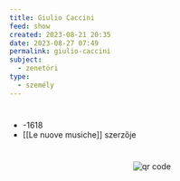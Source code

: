 ```yaml
---
title: Giulio Caccini
feed: show
created: 2023-08-21 20:35
date: 2023-08-27 07:49
permalink: giulio-caccini
subject:
  - zenetöri
type:
  - személy
---
```

#
- -1618
- [[Le nuove musiche]] szerzője



#
<p style="text-align: center;"><img src="https://chart.googleapis.com/chart?cht=qr&chl=https://notes.andrasdenes.com/giulio-caccini&chs=180x180&choe=UTF-8&chld=L|2" alt="qr code"></p>

